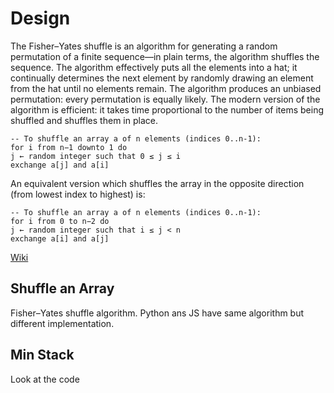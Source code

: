 # Design

The Fisher–Yates shuffle is an algorithm for generating a random permutation of a finite sequence—in plain terms, the algorithm shuffles the sequence. The algorithm effectively puts all the elements into a hat; it continually determines the next element by randomly drawing an element from the hat until no elements remain. The algorithm produces an unbiased permutation: every permutation is equally likely. The modern version of the algorithm is efficient: it takes time proportional to the number of items being shuffled and shuffles them in place.

```lang-none
-- To shuffle an array a of n elements (indices 0..n-1):
for i from n−1 downto 1 do
j ← random integer such that 0 ≤ j ≤ i
exchange a[j] and a[i]
```

An equivalent version which shuffles the array in the opposite direction (from lowest index to highest) is:

```lang-none
-- To shuffle an array a of n elements (indices 0..n-1):
for i from 0 to n−2 do
j ← random integer such that i ≤ j < n
exchange a[i] and a[j]
```

[Wiki](https://en.wikipedia.org/wiki/Fisher%E2%80%93Yates_shuffle)

## Shuffle an Array

Fisher–Yates shuffle algorithm. Python ans JS have same algorithm but different implementation.

## Min Stack

Look at the code
